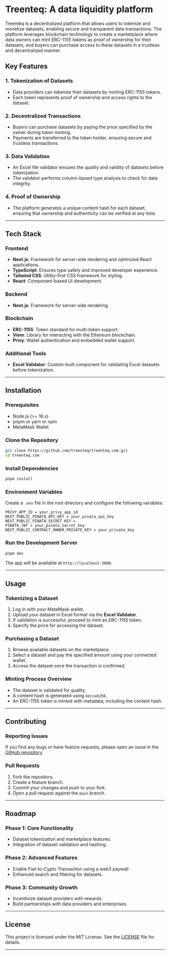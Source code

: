 # Treenteq: A data liquidity platform

Treenteq is a decentralized platform that allows users to tokenize and monetize datasets, enabling secure and transparent data transactions. The platform leverages blockchain technology to create a marketplace where data owners can mint ERC-1155 tokens as proof of ownership for their datasets, and buyers can purchase access to these datasets in a trustless and decentralized manner.

## Key Features

### 1. Tokenization of Datasets

-   Data providers can tokenize their datasets by minting ERC-1155 tokens.
-   Each token represents proof of ownership and access rights to the dataset.

### 2. Decentralized Transactions

-   Buyers can purchase datasets by paying the price specified by the owner during token minting.
-   Payments are transferred to the token holder, ensuring secure and trustless transactions.

### 3. Data Validation

-   An Excel file validator ensures the quality and validity of datasets before tokenization.
-   The validator performs column-based type analysis to check for data integrity.

### 4. Proof of Ownership

-   The platform generates a unique content hash for each dataset, ensuring that ownership and authenticity can be verified at any time.

---

## Tech Stack

### Frontend

-   **Next.js**: Framework for server-side rendering and optimized React applications.
-   **TypeScript**: Ensures type safety and improved developer experience.
-   **Tailwind CSS**: Utility-first CSS framework for styling.
-   **React**: Component-based UI development.

### Backend

-   **Next.js**: Framework for server-side rendering.

### Blockchain

-   **ERC-1155**: Token standard for multi-token support.
-   **Viem**: Library for interacting with the Ethereum blockchain.
-   **Privy**: Wallet authentication and embedded wallet support.

### Additional Tools

-   **Excel Validator**: Custom-built component for validating Excel datasets before tokenization.

---

## Installation

### Prerequisites

-   Node.js (>= 16.x)
-   pnpm or yarn or npm
-   MetaMask Wallet

### Clone the Repository

```bash
git clone https://github.com/treenteq/treenteq.com.git
cd treenteq.com
```

### Install Dependencies

```bash
pnpm install
```

### Environment Variables

Create a `.env` file in the root directory and configure the following variables:

```env
PRIVY_APP_ID = your_privy_app_id
NEXT_PUBLIC_PINATA_API_KEY = your_pinata_api_key
NEXT_PUBLIC_PINATA_SECRET_KEY =
PINATA_JWT = your_pinata_secret_key
NEXT_PUBLIC_CONTRACT_OWNER_PRIVATE_KEY = your_private_key
```

### Run the Development Server

```bash
pnpm dev
```

The app will be available at `http://localhost:3000`.

---

## Usage

### Tokenizing a Dataset

1. Log in with your MetaMask wallet.
2. Upload your dataset in Excel format via the **Excel Validator**.
3. If validation is successful, proceed to mint an ERC-1155 token.
4. Specify the price for accessing the dataset.

### Purchasing a Dataset

1. Browse available datasets on the marketplace.
2. Select a dataset and pay the specified amount using your connected wallet.
3. Access the dataset once the transaction is confirmed.

### Minting Process Overview

-   The dataset is validated for quality.
-   A content hash is generated using `keccak256`.
-   An ERC-1155 token is minted with metadata, including the content hash.

---

## Contributing

### Reporting Issues

If you find any bugs or have feature requests, please open an issue in the [GitHub repository](https://github.com/treenteq/treenteq.com/issues).

### Pull Requests

1. Fork the repository.
2. Create a feature branch.
3. Commit your changes and push to your fork.
4. Open a pull request against the `main` branch.

---

## Roadmap

### Phase 1: Core Functionality

-   Dataset tokenization and marketplace features.
-   Integration of dataset validation and hashing.

### Phase 2: Advanced Features

-   Enable Fiat-to-Cypto Transaction using a web3 paywall
-   Enhanced search and filtering for datasets.

### Phase 3: Community Growth

-   Incentivize dataset providers with rewards.
-   Build partnerships with data providers and enterprises.

---

## License

This project is licensed under the MIT License. See the [LICENSE](LICENSE) file for details.

---
